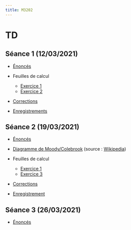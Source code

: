 ```yaml
---
title: M3202
---
```


<!--
Voici les informations relatives à la prochaine séance en distanciel :

* **Horaire** : 08/02/2021 de 8H30 à 10H30 ;
* **Lien zoom** : <https://us02web.zoom.us/j/86179698117?pwd=VXJ4bkxKLzNYOU5YeEdxUUlrZUJFZz09> ;
* **Meeting ID** : `861 7969 8117` ;
* **Mot de passe** : `QtcxY7`.
-->

# TD

## Séance 1 (12/03/2021)

* [Énoncés](td/1/exercices.pdf)
* Feuilles de calcul

	- [Exercice 1](td/1/ex1.html)
	- [Exercice 2](td/1/ex2.html)

* [Corrections](td/1/corrections.pdf)
* [Enregistrements](https://filesender.renater.fr/?s=download&token=148d2bd6-6b22-4371-b0f5-e128dd183b39)

## Séance 2 (19/03/2021)

* [Énoncés](td/2/exercices.pdf)
* [Diagramme de Moody/Colebrook](https://upload.wikimedia.org/wikipedia/commons/b/b7/Moody_FR.png) (source : [Wikipedia](https://www.wikipedia.org/))
* Feuilles de calcul

	- [Exercice 1](td/2/ex1.html)
	- [Exercice 3](td/2/ex3.html)

* [Corrections](td/2/corrections.pdf)
* [Enregistrement](https://filesender.renater.fr/?s=download&token=6b718915-105a-4f73-8775-d711552cfeee)

## Séance 3 (26/03/2021)

* [Énoncés](td/3/exercices.pdf)

